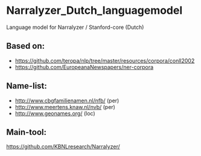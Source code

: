 # Narralyzer_Dutch_languagemodel

Language model for Narralyzer / Stanford-core (Dutch)

Based on:
--------
  - https://github.com/teropa/nlp/tree/master/resources/corpora/conll2002
  - https://github.com/EuropeanaNewspapers/ner-corpora


Name-list:
---------
  - http://www.cbgfamilienamen.nl/nfb/ (per)
  - http://www.meertens.knaw.nl/nvb/   (per)
  - http://www.geonames.org/           (loc)

Main-tool:
---------

https://github.com/KBNLresearch/Narralyzer/
